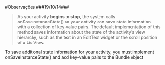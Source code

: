 #Observações
###19/10/14###
>As your activity **begins to stop**, the system calls onSaveInstanceState() so your activity can save state information with a collection of key-value pairs. The default implementation of this method saves information about the state of the activity's view hierarchy, such as the text in an EditText widget or the scroll position of a ListView.

To save additional state information for your activity, you must implement onSaveInstanceState() and add key-value pairs to the Bundle object

